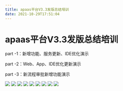 ```yaml
---
title: apaas平台V3.3发版总结培训
date: 2021-10-29T17:51:04
---
```


# apaas平台V3.3发版总结培训

part -1：新增功能、服务更新、IDE优化演示

part -2：Web、App、IDE优化更新演示

part -3：新流程审批新增功能演示

![](http://apaas.wxchina.com:8881/wp-content/uploads/3-aPaaS-V3.3%E7%89%88%E6%9C%AC%E6%80%BB%E7%BB%93%E6%8A%A5%E5%91%8A08.png) ![](http://apaas.wxchina.com:8881/wp-content/uploads/3-aPaaS-V3.3%E7%89%88%E6%9C%AC%E6%80%BB%E7%BB%93%E6%8A%A5%E5%91%8A09.png) ![](http://apaas.wxchina.com:8881/wp-content/uploads/3-aPaaS-V3.3%E7%89%88%E6%9C%AC%E6%80%BB%E7%BB%93%E6%8A%A5%E5%91%8A10.png) ![](http://apaas.wxchina.com:8881/wp-content/uploads/3-aPaaS-V3.3%E7%89%88%E6%9C%AC%E6%80%BB%E7%BB%93%E6%8A%A5%E5%91%8A11.png) ![](http://apaas.wxchina.com:8881/wp-content/uploads/3-aPaaS-V3.3%E7%89%88%E6%9C%AC%E6%80%BB%E7%BB%93%E6%8A%A5%E5%91%8A12.png) ![](http://apaas.wxchina.com:8881/wp-content/uploads/3-aPaaS-V3.3%E7%89%88%E6%9C%AC%E6%80%BB%E7%BB%93%E6%8A%A5%E5%91%8A13.png) ![](http://apaas.wxchina.com:8881/wp-content/uploads/3-aPaaS-V3.3%E7%89%88%E6%9C%AC%E6%80%BB%E7%BB%93%E6%8A%A5%E5%91%8A14.png) ![](http://apaas.wxchina.com:8881/wp-content/uploads/3-aPaaS-V3.3%E7%89%88%E6%9C%AC%E6%80%BB%E7%BB%93%E6%8A%A5%E5%91%8A16.png) ![](http://apaas.wxchina.com:8881/wp-content/uploads/3-aPaaS-V3.3%E7%89%88%E6%9C%AC%E6%80%BB%E7%BB%93%E6%8A%A5%E5%91%8A18.png)